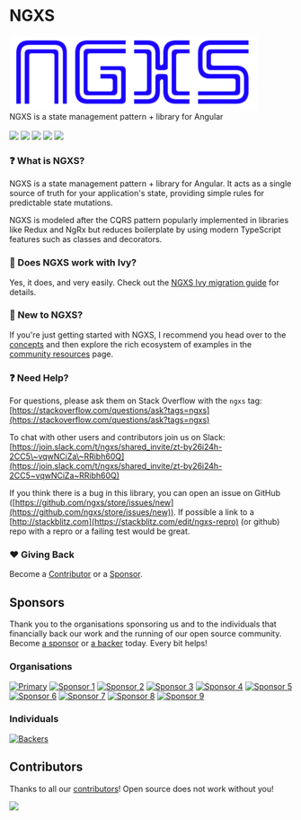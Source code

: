 # NGXS

![](assets/logo.png)\
NGXS is a state management pattern + library for Angular\
\
[![](https://img.shields.io/badge/slack-join%20us-blue.svg?style=flat&logo=slack)](https://join.slack.com/t/ngxs/shared_invite/zt-by26i24h-2CC5~vqwNCiZa~RRibh60Q) [![](https://badge.fury.io/js/%40ngxs%2Fstore.svg)](https://badge.fury.io/js/%40ngxs%2Fstore) [![](https://api.codeclimate.com/v1/badges/5b43106a1ddff7d76a04/maintainability)](https://codeclimate.com/github/ngxs/store/maintainability) [![](https://api.codeclimate.com/v1/badges/5b43106a1ddff7d76a04/test_coverage)](https://codeclimate.com/github/ngxs/store/test_coverage) [![](https://circleci.com/gh/ngxs/store/tree/master.svg?style=svg)](https://circleci.com/gh/ngxs/store)

### ❓ What is NGXS?

NGXS is a state management pattern + library for Angular. It acts as a single source of truth for your application's state, providing simple rules for predictable state mutations.

NGXS is modeled after the CQRS pattern popularly implemented in libraries like Redux and NgRx but reduces boilerplate by using modern TypeScript features such as classes and decorators.

### 🌱 Does NGXS work with Ivy?

Yes, it does, and very easily. Check out the [NGXS Ivy migration guide](recipes/ivy-migration-guide.md) for details.

### 👋 New to NGXS?

If you're just getting started with NGXS, I recommend you head over to the [concepts](ngxs/intro.md) and then explore the rich ecosystem of examples in the [community resources](community-and-labs/community/projects.md) page.

### ❓ Need Help?

For questions, please ask them on Stack Overflow with the `ngxs` tag: [https://stackoverflow.com/questions/ask?tags=ngxs](https://stackoverflow.com/questions/ask?tags=ngxs)

To chat with other users and contributors join us on Slack: [https://join.slack.com/t/ngxs/shared_invite/zt-by26i24h-2CC5\~vqwNCiZa\~RRibh60Q](https://join.slack.com/t/ngxs/shared_invite/zt-by26i24h-2CC5~vqwNCiZa~RRibh60Q)

If you think there is a bug in this library, you can open an issue on GitHub ([https://github.com/ngxs/store/issues/new](https://github.com/ngxs/store/issues/new)). If possible a link to a [http://stackblitz.com](https://stackblitz.com/edit/ngxs-repro) (or github) repo with a repro or a failing test would be great.

### ❤️ Giving Back

Become a [Contributor](community-and-labs/community/contributors.md) or a [Sponsor](community-and-labs/community/sponsors.md).

## Sponsors

Thank you to the organisations sponsoring us and to the individuals that financially back our work and the running of our open source community. Become [a sponsor](https://opencollective.com/ngxs#sponsor) or [a backer](https://opencollective.com/ngxs#backer) today. Every bit helps!

### Organisations

[![Primary](https://opencollective.com/ngxs/sponsor/0/avatar.svg)](https://opencollective.com/ngxs/sponsor/0/website) [![Sponsor 1](https://opencollective.com/ngxs/sponsor/1/avatar.svg)](https://opencollective.com/ngxs/sponsor/1/website) [![Sponsor 2](https://opencollective.com/ngxs/sponsor/2/avatar.svg)](https://opencollective.com/ngxs/sponsor/2/website) [![Sponsor 3](https://opencollective.com/ngxs/sponsor/3/avatar.svg)](https://opencollective.com/ngxs/sponsor/3/website) [![Sponsor 4](https://opencollective.com/ngxs/sponsor/4/avatar.svg)](https://opencollective.com/ngxs/sponsor/4/website) [![Sponsor 5](https://opencollective.com/ngxs/sponsor/5/avatar.svg)](https://opencollective.com/ngxs/sponsor/5/website) [![Sponsor 6](https://opencollective.com/ngxs/sponsor/6/avatar.svg)](https://opencollective.com/ngxs/sponsor/6/website) [![Sponsor 7](https://opencollective.com/ngxs/sponsor/7/avatar.svg)](https://opencollective.com/ngxs/sponsor/7/website) [![Sponsor 8](https://opencollective.com/ngxs/sponsor/8/avatar.svg)](https://opencollective.com/ngxs/sponsor/8/website) [![Sponsor 9](https://opencollective.com/ngxs/sponsor/9/avatar.svg)](https://opencollective.com/ngxs/sponsor/9/website)

### Individuals

[![Backers](https://opencollective.com/ngxs/backers.svg?width=890)](https://opencollective.com/ngxs#backers)

## Contributors

Thanks to all our [contributors](https://github.com/ngxs/store/graphs/contributors)! Open source does not work without you!

![](https://opencollective.com/ngxs/contributors.svg?width=890)
